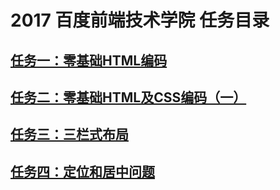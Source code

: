 # 2017 百度前端技术学院 任务目录
## [任务一：零基础HTML编码](https://github.com/UAustin/Baidu-2017IFE/tree/gh-pages/task111)
## [任务二：零基础HTML及CSS编码（一）](https://github.com/UAustin/Baidu-2017IFE/tree/gh-pages/task121)
## [任务三：三栏式布局](https://github.com/UAustin/Baidu-2017IFE/tree/gh-pages/task131)
## [任务四：定位和居中问题](https://github.com/UAustin/Baidu-2017IFE/tree/gh-pages/task141)
